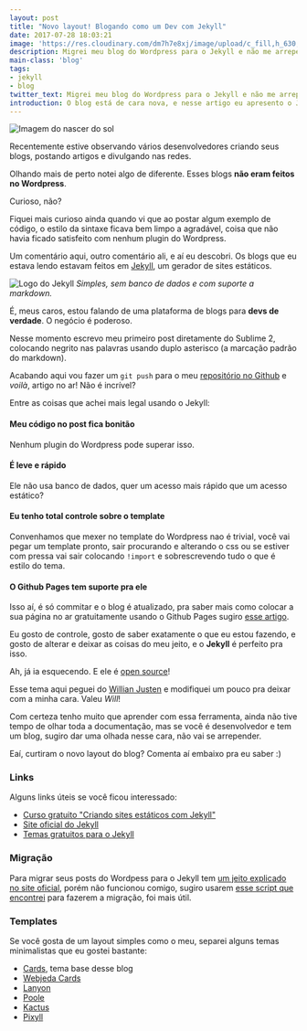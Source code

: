 ```yaml
---
layout: post
title: "Novo layout! Blogando como um Dev com Jekyll"
date: 2017-07-28 18:03:21
image: 'https://res.cloudinary.com/dm7h7e8xj/image/upload/c_fill,h_630,w_1200/v1501268554/sunrise_ttb9nk.jpg'
description: Migrei meu blog do Wordpress para o Jekyll e não me arrependo.
main-class: 'blog'
tags:
- jekyll
- blog
twitter_text: Migrei meu blog do Wordpress para o Jekyll e não me arrependo.
introduction: O blog está de cara nova, e nesse artigo eu apresento o Jekyll, uma ferramenta incrível para blogs sobre desenvolvimento.
---
```


![Imagem do nascer do sol](http://res.cloudinary.com/dm7h7e8xj/image/upload/c_fill,h_630,w_1200/v1501268554/sunrise_ttb9nk.jpg)

Recentemente estive observando vários desenvolvedores criando seus blogs, 
postando artigos e divulgando nas redes.

Olhando mais de perto notei algo de diferente. Esses blogs **não eram feitos no
Wordpress**.

Curioso, não?

Fiquei mais curioso ainda quando vi que ao postar algum exemplo de código, o
estilo da sintaxe ficava bem limpo a agradável, coisa que não havia ficado
satisfeito com nenhum plugin do Wordpress.

Um comentário aqui, outro comentário ali, e aí eu descobri. Os blogs que eu
estava lendo estavam feitos em [Jekyll](https://jekyllrb.com/), um gerador de sites estáticos.

![Logo do Jekyll](http://res.cloudinary.com/dm7h7e8xj/image/upload/v1501269680/jekyll_snrvqw.png)
*Simples, sem banco de dados e com suporte a markdown.*

É, meus caros, estou falando de uma plataforma de blogs para **devs de verdade**.
O negócio é poderoso.

Nesse momento escrevo meu primeiro post diretamente do Sublime 2, colocando
negrito nas palavras usando duplo asterisco (a marcação padrão do markdown).

Acabando aqui vou fazer um `git push` para o meu [repositório no Github](https://github.com/thiagorossener/thiagorossener.github.io) e *voilà*, artigo no ar! Não é incrível?

Entre as coisas que achei mais legal usando o Jekyll:

#### Meu código no post fica bonitão

Nenhum plugin do Wordpress pode superar isso.

#### É leve e rápido

Ele não usa banco de dados, quer um acesso mais rápido que um acesso estático?

#### Eu tenho total controle sobre o template

Convenhamos que mexer no template do Wordpress nao é trivial, você vai pegar um
template pronto, sair procurando e alterando o css ou se estiver com pressa vai
sair colocando `!import` e sobrescrevendo tudo o que é estilo do tema.

#### O Github Pages tem suporte pra ele

Isso aí, é só commitar e o blog é atualizado, pra saber mais como colocar a sua
página no ar gratuitamente usando o Github Pages sugiro [esse artigo](https://willianjusten.com.br/dominio-proprio-no-github-pages/).

Eu gosto de controle, gosto de saber exatamente o que eu estou fazendo, e 
gosto de alterar e deixar as coisas do meu jeito, e o **Jekyll** é perfeito pra isso.

Ah, já ia esquecendo. E ele é [open source](https://github.com/jekyll/jekyll)!

Esse tema aqui peguei do [Willian Justen](https://github.com/willianjusten/cards-jekyll-template) e modifiquei um pouco pra deixar com a minha cara. Valeu *Will*!

Com certeza tenho muito que aprender com essa ferramenta, ainda não tive tempo de
olhar toda a documentação, mas se você é desenvolvedor e tem um blog, sugiro dar
uma olhada nesse cara, não vai se arrepender.

Eaí, curtiram o novo layout do blog? Comenta aí embaixo pra eu saber :)

### Links

Alguns links úteis se você ficou interessado:

- [Curso gratuito "Criando sites estáticos com Jekyll"](https://www.udemy.com/criando-sites-estaticos-com-jekyll/learn/v4/overview)
- [Site oficial do Jekyll](https://jekyllrb.com/)
- [Temas gratuitos para o Jekyll](http://jekyllthemes.org/)

### Migração

Para migrar seus posts do Wordpess para o Jekyll tem [um jeito explicado no site
oficial](http://import.jekyllrb.com/docs/wordpress/), porém não funcionou comigo,
sugiro usarem [esse script que encontrei](https://gist.github.com/evanwalsh/6131008)
para fazerem a migração, foi mais útil.

### Templates

Se você gosta de um layout simples como o meu, separei alguns temas minimalistas
que eu gostei bastante:

- [Cards](https://willianjusten.com.br/cards-jekyll-template/), tema base desse blog
- [Webjeda Cards](http://webjeda.com/cards/)
- [Lanyon](http://lanyon.getpoole.com/)
- [Poole](http://demo.getpoole.com/)
- [Kactus](http://nick.balestra.ch/2015/Kactus/)
- [Pixyll](http://pixyll.com/)
